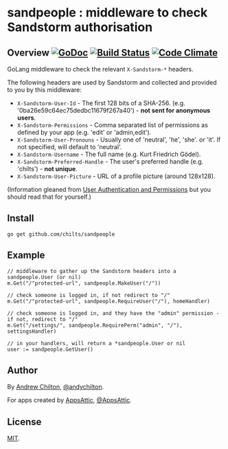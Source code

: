 # sandpeople : middleware to check Sandstorm authorisation

## Overview [![GoDoc](https://godoc.org/github.com/chilts/sandpeople?status.svg)](https://godoc.org/github.com/chilts/sandpeople) [![Build Status](https://travis-ci.org/chilts/sandpeople.svg?branch=master)](https://travis-ci.org/chilts/sandpeople) [![Code Climate](https://codeclimate.com/github/chilts/sandpeople/badges/gpa.svg)](https://codeclimate.com/github/chilts/sandpeople)

GoLang middleware to check the relevant `X-Sandstorm-*` headers.

The following headers are used by Sandstorm and collected and provided to you by this middleware:

* `X-Sandstorm-User-Id` - The first 128 bits of a SHA-256. (e.g. '0ba26e59c64ec75dedbc11679f267a40') - **not sent for anonymous users**.
* `X-Sandstorm-Permissions` - Comma separated list of permissions as defined by your app (e.g. 'edit' or 'admin,edit').
* `X-Sandstorm-User-Pronouns` - Usually one of 'neutral', 'he', 'she'. or 'it'. If not specified, will default to 'neutral'.
* `X-Sandstorm-Username` - The full name (e.g. Kurt Friedrich Gödel).
* `X-Sandstorm-Preferred-Handle` - The user's preferred handle (e.g. 'chilts') - **not unique**.
* `X-Sandstorm-User-Picture` - URL of a profile picture (around 128x128).

(Information gleaned from [User Authentication and Permissions](https://docs.sandstorm.io/en/latest/developing/auth/) but you should read that for yourself.)

## Install

```
go get github.com/chilts/sandpeople
```

## Example

```
// middleware to gather up the Sandstorm headers into a sandpeople.User (or nil)
m.Get("/"protected-url", sandpeople.MakeUser("/"))

// check someone is logged in, if not redirect to "/"
m.Get("/"protected-url", sandpeople.RequireUser("/"), homeHandler)

// check someone is logged in, and they have the "admin" permission - if not, redirect to "/"
m.Get("/settings/", sandpeople.RequirePerm("admin", "/"), settingsHandler)

// in your handlers, will return a *sandpeople.User or nil
user := sandpeople.GetUser()
```

## Author

By [Andrew Chilton](https://chilts.org), [@andychilton](https://twitter.com/andychilton).

For apps created by [AppsAttic](https://appsattic.com), [@AppsAttic](https://twitter.com/AppsAttic).

## License

[MIT](https://publish.li/mit-qLQqmVTO).
